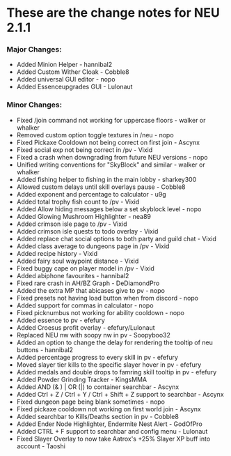# These are the change notes for NEU 2.1.1


### **Major Changes:**

- Added Minion Helper - hannibal2
- Added Custom Wither Cloak - Cobble8
- Added universal GUI editor - nopo
- Added Essenceupgrades GUI - Lulonaut

### **Minor Changes:**

 - Fixed /join command not working for uppercase floors - walker or whalker
 - Removed custom option toggle textures in /neu - nopo
 - Fixed Pickaxe Cooldown not being correct on first join - Ascynx
 - Fixed social exp not being correct in /pv - Vixid
 - Fixed a crash when downgrading from future NEU versions - nopo
 - Unified writing conventions for "SkyBlock" and similar - walker or whalker
 - Added fishing helper to fishing in the main lobby - sharkey300
 - Allowed custom delays until skill overlays pause - Cobble8
 - Added exponent and percentage to calculator - u9g
 - Added total trophy fish count to /pv - Vixid
 - Added Allow hiding messages below a set skyblock level - nopo
 - Added Glowing Mushroom Highlighter - nea89
 - Added crimson isle page to /pv - Vixid
 - Added crimson isle quests to todo overlay - Vixid
 - Added replace chat social options to both party and guild chat - Vixid
 - Added class average to dungeons page in /pv - Vixid
 - Added recipe history - Vixid
 - Added fairy soul waypoint distance - Vixid
 - Fixed buggy cape on player model in /pv - Vixid
 - Added abiphone favourites - hannibal2
 - Fixed rare crash in AH/BZ Graph - DeDiamondPro
 - Added the extra MP that abicases give to pv - nopo
 - Fixed presets not having load button when from discord - nopo
 - Added support for commas in calculator - nopo
 - Fixed picknumbus not working for ability cooldown - nopo
 - Added essence to pv - efefury
 - Added Croesus profit overlay - efefury/Lulonaut
 - Replaced NEU nw with soopy nw in pv - Soopyboo32
 - Added an option to change the delay for rendering the tooltip of neu buttons - hannibal2
 - Added percentage progress to every skill in pv - efefury
 - Moved slayer tier kills to the specific slayer hover in pv - efefury
 - Added medals and double drops to famring skill tooltip in pv - efefury
 - Added Powder Grinding Tracker - KingsMMA
 - Added AND (& ) | OR (|) to container searchbar - Ascynx
 - Added Ctrl + Z / Ctrl + Y / Ctrl + Shift + Z support to searchbar - Ascynx
 - Fixed dungeon page being blank sometimes - nopo
 - Fixed pickaxe cooldown not working on first world join - Ascynx
 - Added searchbar to Kills/Deaths section in pv - Cobble8
 - Added Ender Node Highlighter, Endermite Nest Alert - GodOfPro
 - Added CTRL + F support to searchbar and config menu - Lulonaut
 - Fixed Slayer Overlay to now take Aatrox's +25% Slayer XP buff into account - Taoshi
